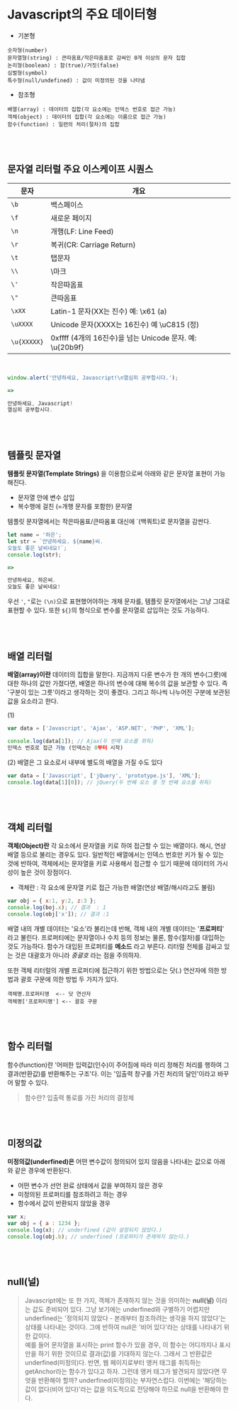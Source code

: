 # Javascript의 주요 데이터형

- 기본형

```
숫자형(number)
문자열형(string) : 큰따옴표/작은따옴표로 감싸인 0개 이상의 문자 집합
논리형(boolean) : 참(true)/거짓(false)
심벌형(symbol)
특수형(null/undefined) : 값이 미정의된 것을 나타냄
```

- 참조형

```
배열(array) : 데이터의 집합(각 요소에는 인덱스 번호로 접근 가능)
객체(object) : 데이터의 집합(각 요소에는 이름으로 접근 가능)
함수(function) : 일련의 처리(절차)의 집합
```
<br/><br/>
## 문자열 리터럴 주요 이스케이프 시퀀스

| 문자 | 개요 |
|--------|--------|
| `\b` | 백스페이스 |
| `\f` | 새로운 페이지 |
| `\n` | 개행(LF: Line Feed) |
| `\r` | 복귀(CR: Carriage Return) |
| `\t` | 탭문자 |
| `\\` | \마크 |
| `\'` | 작은따옴표 |
| `\"` | 큰따옴표 |
| `\xXX` | Latin-1 문자(XX는 진수) 예: \x61 (a) |
| `\uXXXX` | Unicode 문자(XXXX는 16진수) 예 \uC815 (정) |
| `\u{XXXXX}` | 0xffff (4개의 16진수)을 넘는 Unicode 문자. 예: \u{20b9f} |

<br/>


```javascript
window.alert('안녕하세요, Javascript!\n열심히 공부합시다.');

=>

안녕하세요, Javascript!
열심히 공부합시다.
```

<br/><br/>
## 템플릿 문자열
**템플릿 문자열(Template Strings)** 을 이용함으로써 아래와 같은 문자열 표현이 가능해진다.<br/>

- 문자열 안에 변수 삽입
- 복수행에 걸친 (=개행 문자를 포함한) 문자열

템플릿 문자열에서는 작은따옴표/큰따옴표 대신에 `(백쿼트)로 문자열을 감싼다.

```javascript
let name = '하은';
let str = `안녕하세요. ${name}씨.
오늘도 좋은 날씨네요!`;
console.log(str);

=>

안녕하세요, 하은씨.
오늘도 좋은 날씨네요!
```


우선 `'`, `"`로는 `(\n)`으로 표현했어야하는 개채 문자를, 템플릿 문자열에서는 그냥 그대로 표현할 수 있다.
또한 `${}`의 형식으로 변수를 문자열로 삽입하는 것도 가능하다. 

<br/><br/>
## 배열 리터럴
**배열(array)이란** 데이터의 집합을 말한다. 지금까지 다룬 변수가 한 개의 변수(그릇)에 대한 하나의 값만 가졌다면, 배열은 하나의 변수에 대해 복수의 값을 보관할 수 있다. 즉 '구분이 있는 그릇'이라고 생각하는 것이 좋겠다. 그리고 하나씩 나누어진 구분에 보관된 값을 요소라고 한다.

(1)

```javascript
var data = ['Javascript', 'Ajax', 'ASP.NET', 'PHP', 'XML'];

console.log(data[1]); // Ajax(두 번째 요소를 취득)
인덱스 번호로 접근 가능 (인덱스는 0부터 시작)
```

(2) 배열은 그 요소로서 내부에 별도의 배열을 가질 수도 있다

```javascript
var data = ['Javascript', ['jQuery', 'prototype.js'], 'XML'];
console.log(data[1][0]); // jQuery(두 번째 요소 중 첫 번째 요소를 취득)
```

<br/><br/>
## 객체 리터럴
**객체(Object)란** 각 요소에서 문자열을 키로 하여 접근할 수 있는 배열이다. 해시, 연상 배열 등으로 불리는 경우도 있다.
일반적인 배열에서는 인덱스 번호만 키가 될 수 있는 것에 반하여, 객체에서는 문자열을 키로 사용해서 접근할 수 있기 때문에 데이터의 가시성이 높은 것이 장점이다.

* 객체란 : 각 요소에 문자열 키로 접근 가능한 배열(연상 배열/해시라고도 불림)

```javascript
var obj = { x:1, y:2, z:3 };
console.log(boj.x); // 결과  : 1
console.log(obj['x']); // 결과 :1
```

배열 내의 개별 데이터는 '요소'라 불리는데 반해, 객체 내의 개별 데이터는 '**프로퍼티**' 라고 불린다. 프로퍼티에는 문자열이나 수치 등의 정보는 물론, 함수(절차)를 대입하는 것도 가능하다. 함수가 대입된 프로퍼티를 **메소드** 라고 부른다.
리터럴 전체를 감싸고 있는 것은 대괄호가 아니라 *중괄호* 라는 점을 주의하자.

또한 객체 리터럴의 개별 프로퍼티에 접근하기 위한 방법으로는 닷(.) 연산자에 의한 방법과 괄호 구문에 의한 방법 두 가지가 있다.

```
객체명.프로퍼티명  <-- 닷 연산자
객체명['프로퍼티명'] <-- 괄호 구문
```
<br/><br/>
## 함수 리터럴
함수(function)란 '어떠한 입력값(인수)이 주어짐에 따라 미리 정해진 처리를 행하여 그 결과(반환값)를 반환해주는 구조'다. 이는 '입출력 창구를 가진 처리의 달인'이라고 바꾸어 말할 수 있다.

>함수란? 입출력 통로를 가진 처리의 결정체


<br/><br/>
## 미정의값
**미정의값(underfined)은** 어떤 변수값이 정의되어 있지 않음을 나타내는 값으로 아래와 같은 경우에 반환된다.

- 어떤 변수가 선언 완료 상태에서 값을 부여하지 않은 경우
- 미정의된 프로퍼티를 참조하려고 하는 경우
- 함수에서 값이 반환되지 않았을 경우

```javascript
var x;
var obj = { a : 1234 };
console.log(x); // underfined (값이 설정되지 않았다.)
console.log(obj.b); // underfined (프로퍼티가 존재하지 않는다.)
```

<br/><br/>
## null(널)
>Javascript에는 또 한 가지, 객체가 존재하지 않는 것을 의미하는 **null(널)** 이라는 값도 준비되어 있다. 그냥 보기에는 underfined와 구별하기 어렵지만 underfined는 '정의되지 않았다 - 본래부터 참조하려는 생각을 하지 않았다'는 상태를 나타내는 것이다. 그에 반하여 null은 '비어 있다'라는 상태를 나타내기 위한 값이다. <br/>
예를 들어 문자열을 표시하는 print 함수가 있을 경우, 이 함수는 어디까지나 표시만을 하기 위한 것이므로 결과(값)를 기대하지 않는다. 그래서 그 반환값은 underfined(미정의)다.
반면, 웹 페이지로부터 앵커 태그를 취득하는 getAnchor라는 함수가 있다고 하자. 그런데 앵커 태그가 발견되지 않았다면 무엇을 반환해야 할까? underfined(미정의)는 부자연스럽다. 이번에는 '해당하는 값이 없다(비어 있다)'라는 값을 의도적으로 전당해야 하므로 null을 반환해야 한다.


